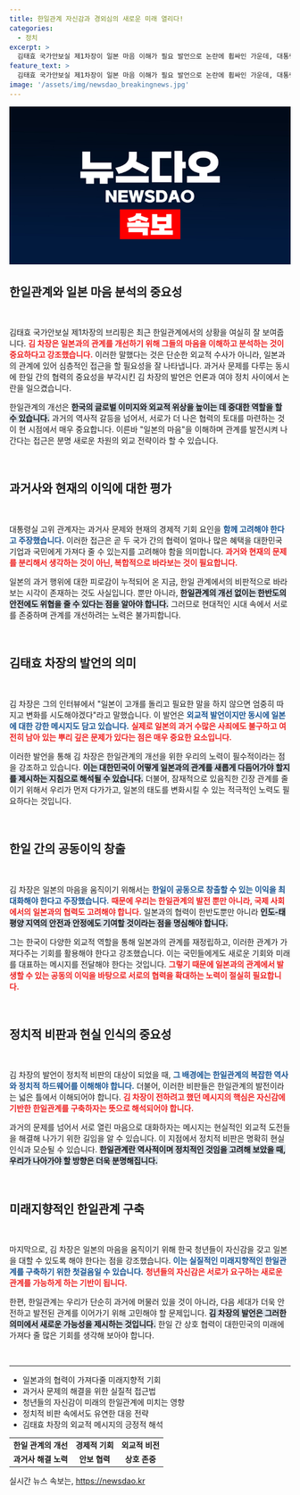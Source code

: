 ```yaml
---
title: 한일관계 자신감과 경외심의 새로운 미래 열리다!
categories:
  - 정치
excerpt: >
  김태효 국가안보실 제1차장이 일본 마음 이해가 필요 발언으로 논란에 휩싸인 가운데, 대통령실은 한일 관계의 긍정적 변화를 강조하며 대응했다. 과거사 문제와 동시에 상생의 기회를 모색해야 한다는 입장을 밝혔다.
feature_text: >
  김태효 국가안보실 제1차장이 일본 마음 이해가 필요 발언으로 논란에 휩싸인 가운데, 대통령실은 한일 관계의 긍정적 변화를 강조하며 대응했다. 과거사 문제와 동시에 상생의 기회를 모색해야 한다는 입장을 밝혔다.
image: '/assets/img/newsdao_breakingnews.jpg'
---
```


<p><img src="/assets/img/newsdao_breakingnews.jpg" alt="koreaapp 속보" /></p>

<h2 data-ke-size="size26">한일관계와 일본 마음 분석의 중요성</h2>

<p data-ke-size="size16">&nbsp;</p>

<p>김태효 국가안보실 제1차장의 브리핑은 최근 한일관계에서의 상황을 여실히 잘 보여줍니다. <b><span style="color: #ee2323;">김 차장은 일본과의 관계를 개선하기 위해 그들의 마음을 이해하고 분석하는 것이 중요하다고 강조했습니다.</span></b> 이러한 말했다는 것은 단순한 외교적 수사가 아니라, 일본과의 관계에 있어 심층적인 접근을 할 필요성을 잘 나타냅니다. 과거사 문제를 다루는 동시에 한일 간의 협력의 중요성을 부각시킨 김 차장의 발언은 언론과 여야 정치 사이에서 논란을 일으켰습니다. </p>

<p>한일관계의 개선은 <b><span style="background-color: #21538527;">한국의 글로벌 이미지와 외교적 위상을 높이는 데 중대한 역할을 할 수 있습니다.</span></b> 과거의 역사적 갈등을 넘어서, 서로가 더 나은 협력의 토대를 마련하는 것이 현 시점에서 매우 중요합니다. 이른바 "일본의 마음"을 이해하며 관계를 발전시켜 나간다는 접근은 분명 새로운 차원의 외교 전략이라 할 수 있습니다. </p>

<p data-ke-size="size16">&nbsp;</p>

<h2 data-ke-size="size26">과거사와 현재의 이익에 대한 평가</h2>

<p data-ke-size="size16">&nbsp;</p>

<p>대통령실 고위 관계자는 과거사 문제와 현재의 경제적 기회 요인을 <b><span style="color: #1a5490;">함께 고려해야 한다고 주장했습니다.</span></b> 이러한 접근은 곧 두 국가 간의 협력이 얼마나 많은 혜택을 대한민국 기업과 국민에게 가져다 줄 수 있는지를 고려해야 함을 의미합니다. <b><span style="color: #ee2323;">과거와 현재의 문제를 분리해서 생각하는 것이 아닌, 복합적으로 바라보는 것이 필요합니다.</span></b> </p>

<p>일본의 과거 행위에 대한 피로감이 누적되어 온 지금, 한일 관계에서의 비판적으로 바라보는 시각이 존재하는 것도 사실입니다. 뿐만 아니라, <b><span style="background-color: #21538527;">한일관계의 개선 없이는 한반도의 안전에도 위협을 줄 수 있다는 점을 알아야 합니다.</span></b> 그러므로 현대적인 시대 속에서 서로를 존중하며 관계를 개선하려는 노력은 불가피합니다. </p>

<p data-ke-size="size16">&nbsp;</p>

<h2 data-ke-size="size26">김태효 차장의 발언의 의미</h2>

<p data-ke-size="size16">&nbsp;</p>

<p>김 차장은 그의 인터뷰에서 "일본이 고개를 돌리고 필요한 말을 하지 않으면 엄중히 따지고 변화를 시도해야겠다"라고 말했습니다. 이 발언은 <b><span style="color: #1a5490;">외교적 발언이지만 동시에 일본에 대한 강한 메시지도 담고 있습니다.</span></b> <b><span style="color: #ee2323;">실제로 일본의 과거 수많은 사죄에도 불구하고 여전히 남아 있는 뿌리 깊은 문제가 있다는 점은 매우 중요한 요소입니다.</span></b></p>

<p>이러한 발언을 통해 김 차장은 한일관계의 개선을 위한 우리의 노력이 필수적이라는 점을 강조하고 있습니다. <b><span style="background-color: #21538527;">이는 대한민국이 어떻게 일본과의 관계를 새롭게 다듬어가야 할지를 제시하는 지침으로 해석될 수 있습니다.</span></b> 더불어, 잠재적으로 있음직한 긴장 관계를 줄이기 위해서 우리가 먼저 다가가고, 일본의 태도를 변화시킬 수 있는 적극적인 노력도 필요하다는 것입니다.</p>

<p data-ke-size="size16">&nbsp;</p>

<h2 data-ke-size="size26">한일 간의 공동이익 창출</h2>

<p data-ke-size="size16">&nbsp;</p>

<p>김 차장은 일본의 마음을 움직이기 위해서는 <b><span style="color: #1a5490;">한일이 공동으로 창출할 수 있는 이익을 최대화해야 한다고 주장했습니다.</span></b> <b><span style="color: #ee2323;">때문에 우리는 한일관계의 발전 뿐만 아니라, 국제 사회에서의 일본과의 협력도 고려해야 합니다.</span></b> 일본과의 협력이 한반도뿐만 아니라 <b><span style="background-color: #21538527;">인도-태평양 지역의 안전과 안정에도 기여할 것이라는 점을 명심해야 합니다.</span></b></p>

<p>그는 한국이 다양한 외교적 역할을 통해 일본과의 관계를 재정립하고, 이러한 관계가 가져다주는 기회를 활용해야 한다고 강조했습니다. 이는 국민들에게도 새로운 기회와 미래를 대표하는 메시지를 전달해야 한다는 것입니다. <b><span style="color: #ee2323;">그렇기 때문에 일본과의 관계에서 발생할 수 있는 공동의 이익을 바탕으로 서로의 협력을 확대하는 노력이 절실히 필요합니다.</span></b></p>

<p data-ke-size="size16">&nbsp;</p>

<h2 data-ke-size="size26">정치적 비판과 현실 인식의 중요성</h2>

<p data-ke-size="size16">&nbsp;</p>

<p>김 차장의 발언이 정치적 비판의 대상이 되었을 때, <b><span style="color: #1a5490;">그 배경에는 한일관계의 복잡한 역사와 정치적 하드웨어를 이해해야 합니다.</span></b> 더불어, 이러한 비판들은 한일관계의 발전이라는 넓은 틀에서 이해되어야 합니다. <b><span style="color: #ee2323;">김 차장이 전하려고 했던 메시지의 핵심은 자신감에 기반한 한일관계를 구축하자는 뜻으로 해석되어야 합니다.</span></b> </p>

<p>과거의 문제를 넘어서 서로 열린 마음으로 대화하자는 메시지는 현실적인 외교적 도전들을 해결해 나가기 위한 길임을 알 수 있습니다. 이 지점에서 정치적 비판은 명확히 현실 인식과 모순될 수 있습니다. <b><span style="background-color: #21538527;">한일관계란 역사적이며 정치적인 것임을 고려해 보았을 때, 우리가 나아가야 할 방향은 더욱 분명해집니다.</span></b></p>

<p data-ke-size="size16">&nbsp;</p>

<h2 data-ke-size="size26">미래지향적인 한일관계 구축</h2>

<p data-ke-size="size16">&nbsp;</p>

<p>마지막으로, 김 차장은 일본의 마음을 움직이기 위해 한국 청년들이 자신감을 갖고 일본을 대할 수 있도록 해야 한다는 점을 강조했습니다. <b><span style="color: #1a5490;">이는 실질적인 미래지향적인 한일관계를 구축하기 위한 첫걸음일 수 있습니다.</span></b> <b><span style="color: #ee2323;">청년들의 자신감은 서로가 요구하는 새로운 관계를 가능하게 하는 기반이 됩니다.</span></b></p>

<p>한편, 한일관계는 우리가 단순히 과거에 머물러 있을 것이 아니라, 다음 세대가 더욱 안전하고 발전된 관계를 이어가기 위해 고민해야 할 문제입니다. <b><span style="background-color: #21538527;">김 차장의 발언은 그러한 의미에서 새로운 가능성을 제시하는 것입니다.</span></b> 한일 간 상호 협력이 대한민국의 미래에 가져다 줄 많은 기회를 생각해 보아야 합니다. </p>

<p data-ke-size="size16">&nbsp;</p>

<hr>

<ul>
<li>일본과의 협력이 가져다줄 미래지향적 기회</li>
<li>과거사 문제의 해결을 위한 실질적 접근법</li>
<li>청년들의 자신감이 미래의 한일관계에 미치는 영향</li>
<li>정치적 비판 속에서도 유연한 대응 전략</li>
<li>김태효 차장의 외교적 메시지의 긍정적 해석</li>
</ul>

<table style="width: 100%; border-collapse: collapse;">
  <tr>
    <td style="text-align: center; height: 17px;"><b>한일 관계의 개선</b></td>
    <td style="text-align: center; height: 17px;"><b>경제적 기회</b></td>
    <td style="text-align: center; height: 17px;"><b>외교적 비전</b></td>
  </tr>
  <tr>
    <td style="text-align: center; height: 17px;"><b>과거사 해결 노력</b></td>
    <td style="text-align: center; height: 17px;"><b>안보 협력</b></td>
    <td style="text-align: center; height: 17px;"><b>상호 존중</b></td>
  </tr>
</table>
실시간 뉴스 속보는, <a href="https://newsdao.kr" rel="dofollow">https://newsdao.kr</a>


